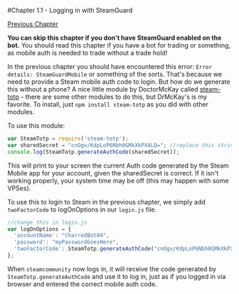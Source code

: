 #Chapter 1.1 - Logging in with SteamGuard

[Previous Chapter](../README.md)

**You can skip this chapter if you don't have SteamGuard enabled on the bot.** You should read this chapter if you have a bot for trading or something, as mobile auth is needed to trade without a trade hold!

In the previous chapter you should have encountered this error: `Error details: SteamGuardMobile` or something of the sorts. That's because we need to provide a Steam mobile auth code to login. But how do we generate this without a phone? A nice little module by DoctorMcKay called [steam-totp](https://github.com/DoctorMcKay/node-steam-totp) - there are some other modules to do this, but DrMcKay's is my favorite. To install, just `npm install steam-totp` as you did with other modules.

To use this module:

```js
var SteamTotp = require('steam-totp');
var sharedSecret = "cnOgv/KdpLoP6Nbh0GMkXkPXALQ="; //replace this string with the sharedSecret in the intro chapter!
console.log(SteamTotp.generateAuthCode(sharedSecret));
```

This will print to your screen the current Auth code generated by the Steam Mobile app for your account, given the sharedSecret is correct. If it isn't working properly, your system time may be off (this may happen with some VPSes). 

To use this to login to Steam in the previous chapter, we simply add `twoFactorCode` to logOnOptions in our `login.js` file.

```js
//change this in login.js
var logOnOptions = {
  'accountName': "CharredBot04",
  'password': "myPasswordGoesHere",
  'twoFactorCode': SteamTotp.generateAuthCode("cnOgv/KdpLoP6Nbh0GMkXkPXALQ=");
};
```

When `steamcommunity` now logs in, it will receive the code generated by `SteamTotp.generateAuthCode` and use it to log in, just as if you logged in via browser and entered the correct mobile auth code.